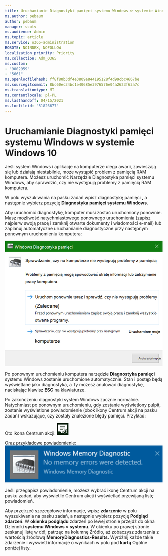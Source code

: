 ```yaml
---
title: Uruchamianie Diagnostyki pamięci systemu Windows w systemie Windows 10
ms.author: pebaum
author: pebaum
manager: scotv
ms.audience: Admin
ms.topic: article
ms.service: o365-administration
ROBOTS: NOINDEX, NOFOLLOW
localization_priority: Priority
ms.collection: Adm_O365
ms.custom:
- "9002959"
- "5661"
ms.openlocfilehash: ff8f80b3df4e3809e844195128f4d99cbc4667be
ms.sourcegitcommit: 8bc60ec34bc1e40685e3976576e04a2623f63a7c
ms.translationtype: MT
ms.contentlocale: pl-PL
ms.lasthandoff: 04/15/2021
ms.locfileid: "51826677"
---
```

# <a name="run-windows-memory-diagnostics-in-windows-10"></a>Uruchamianie Diagnostyki pamięci systemu Windows w systemie Windows 10

Jeśli system Windows i aplikacje na komputerze ulega awarii, zawieszają się lub działają niestabilnie, może wystąpić problem z pamięcią RAM komputera. Możesz uruchomić Narzędzie Diagnostyka pamięci systemu Windows, aby sprawdzić, czy nie występują problemy z pamięcią RAM komputera.

W polu wyszukiwania na pasku zadań wpisz diagnostykę pamięci **,** a następnie wybierz pozycję **Diagnostyka pamięci systemu Windows**. 

Aby uruchomić diagnostykę, komputer musi zostać uruchomiony ponownie. Masz możliwość natychmiastowego ponownego uruchomienia (zapisz najpierw swoją pracę i zamknij otwarte dokumenty i wiadomości e-mail) lub zaplanuj automatyczne uruchamianie diagnostyczne przy następnym ponownym uruchomieniu komputera:

![Diagnostyka pamięci systemu Windows](media/windows-memory-diagnostic.png)

Po ponownym uruchomieniu komputera narzędzie **Diagnostyka pamięci** systemu Windows zostanie uruchomione automatycznie. Stan i postęp będą wyświetlane jako diagnostyka, a Ty możesz anulować diagnostykę, naciskając klawisz **ESC** na klawiaturze.

Po zakończeniu diagnostyki system Windows zacznie normalnie.
Natychmiast po ponownym uruchomieniu, gdy zostanie wyświetlony pulpit, zostanie wyświetlone powiadomienie (obok ikony Centrum akcji na pasku zadań) wskazujące, czy zostały znalezione błędy pamięci.  Przykład:

Oto ikona Centrum akcji: ![Ikona Centrum akcji](media/action-center-icon.png) 

Oraz przykładowe powiadomienie: ![Brak błędów pamięci](media/no-memory-errors.png)

Jeśli przegapisz powiadomienie, możesz  wybrać ikonę Centrum akcji na  pasku zadań, aby wyświetlić Centrum akcji i wyświetlać przewijaną listę powiadomień.

Aby przejrzeć szczegółowe informacje, wpisz **zdarzenie** w polu wyszukiwania na pasku zadań, a następnie wybierz pozycję **Podgląd zdarzeń**. W **okienku podglądu** zdarzeń po lewej stronie przejdź do okna Dzienniki **systemu Windows > systemu**. W okienku po prawej stronie zeskanuj  listę w dół, patrząc na kolumnę Źródło, aż zobaczysz zdarzenia z wartością źródłową **MemoryDiagnostics-Results.** Wyróżnij każde takie zdarzenie i wyświetl informacje o wynikach w polu pod **kartą** Ogólne poniżej listy.
